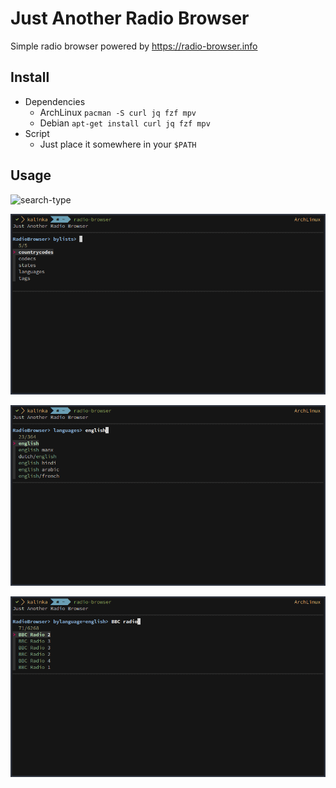 # Just Another Radio Browser

Simple radio browser powered by https://radio-browser.info

## Install

- Dependencies
  - ArchLinux `pacman -S curl jq fzf mpv`
  - Debian `apt-get install curl jq fzf mpv`
- Script
  - Just place it somewhere in your `$PATH`

## Usage

![search-type](images/search-type.png)

![categories](images/categories.png)

![bylanguage](images/bylanguage.png)

![bbc-radio](images/bbc-radio.png)

